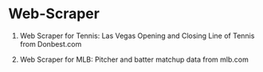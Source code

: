 # Web-Scraper

1. Web Scraper for Tennis:
Las Vegas Opening and Closing Line of Tennis from Donbest.com

2. Web Scraper for MLB:
Pitcher and batter matchup data from mlb.com
